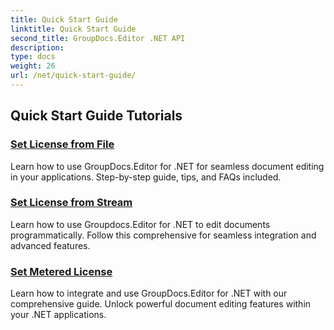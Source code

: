 ```yaml
---
title: Quick Start Guide
linktitle: Quick Start Guide
second_title: GroupDocs.Editor .NET API
description: 
type: docs
weight: 26
url: /net/quick-start-guide/
---
```


## Quick Start Guide Tutorials
### [Set License from File](./set-license-from-file/)
Learn how to use GroupDocs.Editor for .NET for seamless document editing in your applications. Step-by-step guide, tips, and FAQs included.
### [Set License from Stream](./set-license-from-stream/)
Learn how to use Groupdocs.Editor for .NET to edit documents programmatically. Follow this comprehensive for seamless integration and advanced features.
### [Set Metered License](./set-metered-license/)
Learn how to integrate and use GroupDocs.Editor for .NET with our comprehensive guide. Unlock powerful document editing features within your .NET applications.